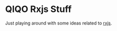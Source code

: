 # QIQO Rxjs Stuff

Just playing around with some ideas related to [rxjs](https://rxjs.dev/guide/overview).
